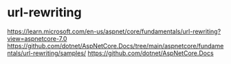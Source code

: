 # url-rewriting
https://learn.microsoft.com/en-us/aspnet/core/fundamentals/url-rewriting?view=aspnetcore-7.0
https://github.com/dotnet/AspNetCore.Docs/tree/main/aspnetcore/fundamentals/url-rewriting/samples/
https://github.com/dotnet/AspNetCore.Docs
